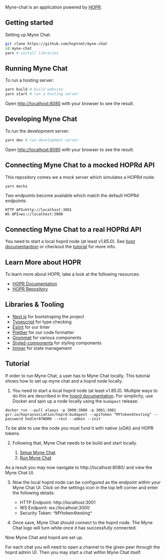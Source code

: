 Myne-chat is an application powered by [HOPR](https://github.com/hoprnet/hoprnet).

## Getting started

Setting up Myne Chat:

```bash
git clone https://github.com/hoptnet/myne-chat
cd myne-chat
yarn # install libraries
```

## Running Myne Chat

To run a hosting server:

```bash
yarn build # build website
yarn start # run a hosting server
```

Open [http://localhost:8080](http://localhost:8080) with your browser to see the result.

## Developing Myne Chat

To run the development server:

```bash
yarn dev # run development server
```

Open [http://localhost:8080](http://localhost:8080) with your browser to see the result.

## Connecting Myne Chat to a mocked HOPRd API

This repository comes we a mock server which simulates a HOPRd node:

```bash
yarn mocks
```

Two endpoints become available which match the default HOPRd endpoints:

```text
HTTP API=http://localhost:3001
WS API=ws://localhost:3000
```

## Connecting Myne Chat to a real HOPRd API

You need to start a local hoprd node (at least v1.85.0).
See [hopr documentantion](https://docs.hoprnet.org/en/latest/src/install-hoprd/index.html) or checkout the [tutorial](#tutorial) for more info.

## Learn More about HOPR

To learn more about HOPR, take a look at the following resources:

- [HOPR Documentation](https://docs.hoprnet.org/)
- [HOPR Repository](https://github.com/hoprnet/hoprnet)

## Libraries & Tooling

- [Next.js](https://nextjs.org) for bootstraping the project
- [Typescript](https://www.typescriptlang.org/) for type checking
- [Eslint](https://eslint.org/) for our linter
- [Prettier](https://prettier.io/) for our code formatter
- [Grommet](https://v2.grommet.io/) for various components
- [Styled-components](https://styled-components.com/) for styling components
- [Immer](https://immerjs.github.io/immer/) for state management

## Tutorial

If order to run Myne Chat, a user has to Myne Chat locally.
This tutorial shows how to set up myne chat and a hoprd node locally.

1. You need to start a local hoprd node (at least v1.85.0). Multiple ways to do this are described in the [hoprd documentation](https://docs.hoprnet.org/en/latest/src/install-hoprd/index.html). For simplicity, use Docker and spin up a node locally using the `budapest` release:

```
docker run --pull always -p 3000:3000 -p 3001:3001 gcr.io/hoprassociation/hoprd:budapest --apiToken ^MYtoken4testing^ --password hodlerATWORK --rest --admin --init
```

To be able to use the node you must fund it with native (xDAI) and HOPR tokens.

2. Following that, Myne Chat needs to be build and start locally.

   1. [Setup Myne Chat](#getting-started)
   2. [Run Myne Chat](#running-myne-chat)

As a result you may now navigate to http://localhost:8080/ and view the Myne Chat UI.

3. Now the local hoprd node can be configured as the endpoint within your Myne Chat UI. Click on the settings icon in the top left corner and enter the following details:

   - HTTP Endpoint: http://localhost:3001
   - WS Endpoint: ws://localhost:3000
   - Security Token: ^MYtoken4testing^

4. Once save, Myne Chat should connect to the hoprd node. The Myne Chat logo will turn white once it has successfully connected.

Now Myne Chat and hoprd are set up.

For each chat you will need to open a channel to the given peer through the hoprd admin UI. Then you may start a chat within Myne Chat itself.
